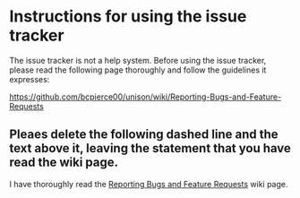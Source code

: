 # Instructions for using the issue tracker

The issue tracker is not a help system.  Before using the issue
tracker, please read the following page thoroughly and follow the
guidelines it expresses:

https://github.com/bcpierce00/unison/wiki/Reporting-Bugs-and-Feature-Requests

Pleaes delete the following dashed line and the text above it, leaving the
statement that you have read the wiki page.
----------------------------------------
I have thoroughly read the [Reporting Bugs and Feature Requests](https://github.com/bcpierce00/unison/wiki/Reporting-Bugs-and-Feature-Requests) wiki page.